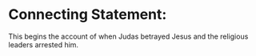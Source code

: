 # Connecting Statement:

This begins the account of when Judas betrayed Jesus and the religious leaders arrested him.